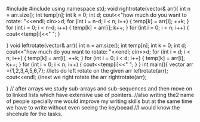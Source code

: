 #include<iostream>
#include<vector>
using namespace std;
void rightrotate(vector<int>& arr){
    int n = arr.size();
     int temp[n];
    int k = 0;
    int d;
    cout<<"how much do you want to rotate: "<<endl;
    cin>>d;
    for (int i = n-d; i < n; i++)
    {
        temp[k] = arr[i];
        ++k;
    }
    for (int i = 0; i < n-d; i++)
    {
       temp[k] = arr[i];
       k++;
    }
    for (int i = 0; i < n; i++)
    {
        cout<<temp[i]<<" ";
    }
    

}
void leftrotate(vector<int>& arr){
    int n = arr.size();
     int temp[n];
    int k = 0;
    int d;
    cout<<"how much do you want to rotate: "<<endl;
    cin>>d;
    for (int i = d; i < n; i++)
    {
        temp[k] = arr[i];
        ++k;
    }
    for (int i = 0; i < d; i++)
    {
       temp[k] = arr[i];
       k++;
    }
    for (int i = 0; i < n; i++)
    {
        cout<<temp[i]<<" ";
    }
}
int main(){
    vector<int> arr ={1,2,3,4,5,6,7};
    //lets do left rotate on the given arr
    leftrotate(arr);
    cout<<endl;
    //next we right rotate the arr 
    rightrotate(arr);


}
// after arrays we study sub-arrays and sub-sequences and then move on to linked lists which have extensive use of pointers.
//also writing the2 name of people specially me would improve my writing skills but at the same time we have to write without even seeing the keyboead
//I would know the shcehule for the tasks.

